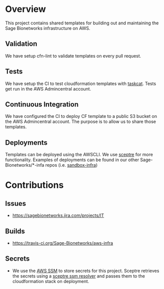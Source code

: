 # Overview
This project contains shared templates for building out and maintaining the
Sage Bionetworks infrastructure on AWS.


## Validation
We have setup cfn-lint to validate templates on every pull request.

## Tests
We have setup the CI to test cloudformation templates with
[taskcat](https://github.com/aws-quickstart/taskcat).  Tests get run in the
AWS Admincentral account.

## Continuous Integration
We have configured the CI to deploy CF template to a public S3 bucket on the
AWS Admincentral account.  The purpose is to allow us to share those templates.

## Deployments
Templates can be deployed using the AWSCLI.  We use [sceptre](https://github.com/cloudreach/sceptre)
for more functionality.  Examples of deployments can be found in our
other Sage-Bionetworks/*-infa repos
(i.e. [sandbox-infra](https://github.com/Sage-Bionetworks/sandbox-infra))
 

# Contributions

## Issues
* https://sagebionetworks.jira.com/projects/IT

## Builds
* https://travis-ci.org/Sage-Bionetworks/aws-infra

## Secrets
* We use the [AWS SSM](https://docs.aws.amazon.com/systems-manager/latest/userguide/systems-manager-paramstore.html)
to store secrets for this project.  Sceptre retrieves the secrets using
a [sceptre ssm resolver](https://github.com/cloudreach/sceptre/tree/v1/contrib/ssm-resolver)
and passes them to the cloudformation stack on deployment.

